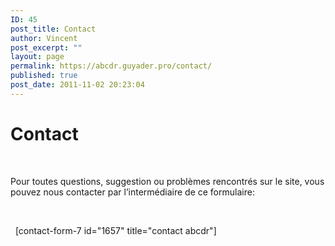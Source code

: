 ```yaml
---
ID: 45
post_title: Contact
author: Vincent
post_excerpt: ""
layout: page
permalink: https://abcdr.guyader.pro/contact/
published: true
post_date: 2011-11-02 20:23:04
---
```

<h1>Contact</h1>
&nbsp;

<p>Pour toutes questions, suggestion ou problèmes rencontrés sur le site, vous pouvez nous contacter par l’intermédiaire de ce formulaire:<p/>

&nbsp;

&nbsp;
[contact-form-7 id="1657" title="contact abcdr"]